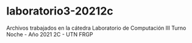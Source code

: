 # laboratorio3-20212c
Archivos trabajados en la cátedra Laboratorio de Computación III Turno Noche - Año 2021 2C - UTN FRGP
